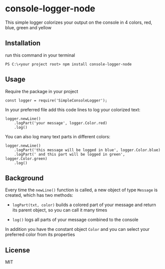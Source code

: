 # console-logger-node
This simple logger colorizes your output on the console in 4 colors, red, blue, green and yellow

## Installation
run this command in your terminal
```
PS C:\<your project root> npm install console-logger-node
```
## Usage

Require the package in your project
```
const logger = require('SimpleConsoleLogger');
```
In your preferred file add this code lines to log your colorized text:
```
logger.newLine()
    .logPart('your message', logger.Color.red)
    .log()
```
You can also log many text parts in different colors:
```
logger.newLine()
    .logPart('this message will be logged in blue', logger.Color.blue)
    .logPart(' and this part will be logged in green', logger.Color.green)
    .log()
```

## Background
Every time the `newLine()` function is called, a new object of type `Message` is created, which has two methods:

* `logPart(txt, color)` builds a colored part of your message and return its parent object, so you can call it many times

* `log()` logs all parts of your message combined to the console

In addition you have the constant object `Color` and you can select your preferred color from its properties
## License
MIT

